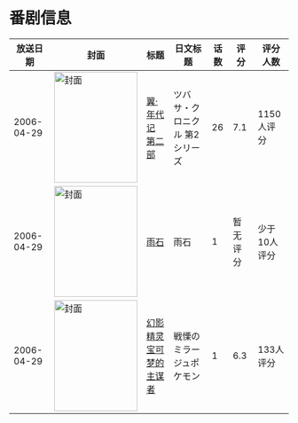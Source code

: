 # 番剧信息

|放送日期|封面|标题|日文标题|话数|评分|评分人数|
|---|---|---|---|---|---|---|
|2006-04-29|<img src="https://lain.bgm.tv/pic/cover/c/6f/e1/2892_Zt44z.jpg" alt="封面" style="width:150px;height:200px;object-fit:cover;">|[翼·年代记 第二部](https://bangumi.tv/subject/2892)|ツバサ・クロニクル 第2シリーズ|26|7.1|1150人评分|
|2006-04-29|<img src="https://lain.bgm.tv/pic/cover/c/1a/1d/33700_k6Ks3.jpg" alt="封面" style="width:150px;height:200px;object-fit:cover;">|[雨石](https://bangumi.tv/subject/33700)|雨石|1|暂无评分|少于10人评分|
|2006-04-29|<img src="https://lain.bgm.tv/pic/cover/c/41/35/92432_t3l6G.jpg" alt="封面" style="width:150px;height:200px;object-fit:cover;">|[幻影精灵宝可梦的主谋者](https://bangumi.tv/subject/92432)|戦慄のミラージュポケモン|1|6.3|133人评分|
